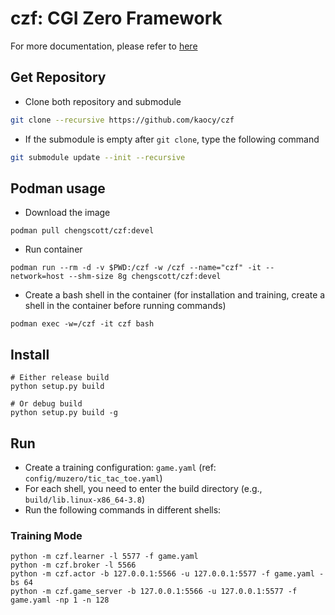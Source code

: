 # czf: CGI Zero Framework
For more documentation, please refer to [here](https://hackmd.io/@CGI-Lab/HJsi2hrV_)

## Get Repository
- Clone both repository and submodule
```bash
git clone --recursive https://github.com/kaocy/czf
```

- If the submodule is empty after `git clone`, type the following command
```bash
git submodule update --init --recursive
```

## Podman usage
- Download the image
```shell
podman pull chengscott/czf:devel
```

- Run container
```shell
podman run --rm -d -v $PWD:/czf -w /czf --name="czf" -it --network=host --shm-size 8g chengscott/czf:devel
```

- Create a bash shell in the container (for installation and training, create a shell in the container before running commands)
```shell
podman exec -w=/czf -it czf bash
```

## Install
```shell
# Either release build
python setup.py build

# Or debug build
python setup.py build -g
```

## Run
- Create a training configuration: `game.yaml` (ref: `config/muzero/tic_tac_toe.yaml`)
- For each shell, you need to enter the build directory (e.g., `build/lib.linux-x86_64-3.8`)
- Run the following commands in different shells:

### Training Mode

```bash=
python -m czf.learner -l 5577 -f game.yaml
python -m czf.broker -l 5566
python -m czf.actor -b 127.0.0.1:5566 -u 127.0.0.1:5577 -f game.yaml -bs 64
python -m czf.game_server -b 127.0.0.1:5566 -u 127.0.0.1:5577 -f game.yaml -np 1 -n 128
```
